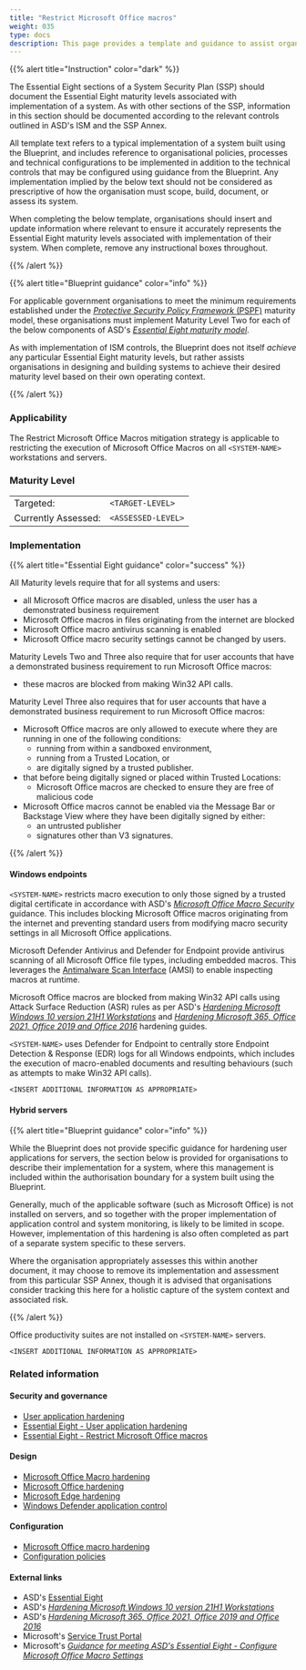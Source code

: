```yaml
---
title: "Restrict Microsoft Office macros"
weight: 035
type: docs
description: This page provides a template and guidance to assist organisations in documenting their approach to restricting Microsoft Office macros, as per the Essential Eight maturity model, associated with their system(s) built on ASD's Blueprint for Secure Cloud.
---
```


{{% alert title="Instruction" color="dark" %}}

The Essential Eight sections of a System Security Plan (SSP) should document the Essential Eight maturity levels associated with implementation of a system. As with other sections of the SSP, information in this section should be documented according to the relevant controls outlined in ASD's ISM and the SSP Annex.

All template text refers to a typical implementation of a system built using the Blueprint, and includes reference to organisational policies, processes and technical configurations to be implemented in addition to the technical controls that may be configured using guidance from the Blueprint. Any implementation implied by the below text should not be considered as prescriptive of how the organisation must scope, build, document, or assess its system.

When completing the below template, organisations should insert and update information where relevant to ensure it accurately represents the Essential Eight maturity levels associated with implementation of their system. When complete, remove any instructional boxes throughout.

{{% /alert %}}

{{% alert title="Blueprint guidance" color="info" %}}

For applicable government organisations to meet the minimum requirements established under the [_Protective Security Policy Framework_ (PSPF)](https://www.protectivesecurity.gov.au) maturity model, these organisations must implement Maturity Level Two for each of the below components of ASD's [_Essential Eight maturity model_](https://www.cyber.gov.au/resources-business-and-government/essential-cyber-security/essential-eight).

As with implementation of ISM controls, the Blueprint does not itself _achieve_ any particular Essential Eight maturity levels, but rather assists organisations in designing and building systems to achieve their desired maturity level based on their own operating context.

{{% /alert %}}

### Applicability

The Restrict Microsoft Office Macros mitigation strategy is applicable to restricting the execution of Microsoft Office Macros on all `<SYSTEM-NAME>` workstations and servers.

### Maturity Level

|                     |                    |
| :------------------ | ------------------ |
| Targeted:           | `<TARGET-LEVEL>`   |
| Currently Assessed: | `<ASSESSED-LEVEL>` |

### Implementation

{{% alert title="Essential Eight guidance" color="success" %}}

All Maturity levels require that for all systems and users:

- all Microsoft Office macros are disabled, unless the user has a demonstrated business requirement
- Microsoft Office macros in files originating from the internet are blocked
- Microsoft Office macro antivirus scanning is enabled
- Microsoft Office macro security settings cannot be changed by users.

Maturity Levels Two and Three also require that for user accounts that have a demonstrated business requirement to run Microsoft Office macros:

- these macros are blocked from making Win32 API calls.

Maturity Level Three also requires that for user accounts that have a demonstrated business requirement to run Microsoft Office macros:

- Microsoft Office macros are only allowed to execute where they are running in one of the following conditions:
  - running from within a sandboxed environment,
  - running from a Trusted Location, or
  - are digitally signed by a trusted publisher.
- that before being digitally signed or placed within Trusted Locations:
  - Microsoft Office macros are checked to ensure they are free of malicious code
- Microsoft Office macros cannot be enabled via the Message Bar or Backstage View where they have been digitally signed by either:
  - an untrusted publisher
  - signatures other than V3 signatures.

{{% /alert %}}

#### Windows endpoints

`<SYSTEM-NAME>` restricts macro execution to only those signed by a trusted digital certificate in accordance with ASD's [_Microsoft Office Macro Security_](https://www.cyber.gov.au/resources-business-and-government/maintaining-devices-and-systems/system-hardening-and-administration/system-hardening/restricting-microsoft-office-macros) guidance. This includes blocking Microsoft Office macros originating from the internet and preventing standard users from modifying macro security settings in all Microsoft Office applications.

Microsoft Defender Antivirus and Defender for Endpoint provide antivirus scanning of all Microsoft Office file types, including embedded macros. This leverages the [Antimalware Scan Interface](https://www.microsoft.com/security/blog/2018/09/12/office-vba-amsi-parting-the-veil-on-malicious-macros) (AMSI) to enable inspecting macros at runtime.

Microsoft Office macros are blocked from making Win32 API calls using Attack Surface Reduction (ASR) rules as per ASD's [_Hardening Microsoft Windows 10 version 21H1 Workstations_](https://www.cyber.gov.au/resources-business-and-government/maintaining-devices-and-systems/system-hardening-and-administration/system-hardening/hardening-microsoft-windows-10-version-21h1-workstations) and [_Hardening Microsoft 365, Office 2021, Office 2019 and Office 2016_](https://www.cyber.gov.au/resources-business-and-government/maintaining-devices-and-systems/system-hardening-and-administration/system-hardening/hardening-microsoft-365-office-2021-office-2019-and-office-2016) hardening guides.

`<SYSTEM-NAME>` uses Defender for Endpoint to centrally store Endpoint Detection & Response (EDR) logs for all Windows endpoints, which includes the execution of macro-enabled documents and resulting behaviours (such as attempts to make Win32 API calls).

`<INSERT ADDITIONAL INFORMATION AS APPROPRIATE>`

#### Hybrid servers

{{% alert title="Blueprint guidance" color="info" %}}

While the Blueprint does not provide specific guidance for hardening user applications for servers, the section below is provided for organisations to describe their implementation for a system, where this management is included within the authorisation boundary for a system built using the Blueprint.

Generally, much of the applicable software (such as Microsoft Office) is not installed on servers, and so together with the proper implementation of application control and system monitoring, is likely to be limited in scope. However, implementation of this hardening is also often completed as part of a separate system specific to these servers.

Where the organisation appropriately assesses this within another document, it may choose to remove its implementation and assessment from this particular SSP Annex, though it is advised that organisations consider tracking this here for a holistic capture of the system context and associated risk.

{{% /alert %}}

Office productivity suites are not installed on `<SYSTEM-NAME>` servers.

`<INSERT ADDITIONAL INFORMATION AS APPROPRIATE>`

### Related information

#### Security and governance

- [User application hardening](/security-and-governance/system-security-plan/system-hardening-user-apps)
- [Essential Eight - User application hardening](/security-and-governance/essential-eight/user-application-hardening)
- [Essential Eight - Restrict Microsoft Office macros](/security-and-governance/essential-eight/restrict-microsoft-office-macros)

#### Design

- [Microsoft Office Macro hardening](/design/endpoints/windows/security/microsoft-office-macro-hardening)
- [Microsoft Office hardening](/design/endpoints/windows/security/microsoft-office-hardening)
- [Microsoft Edge hardening](/design/endpoints/windows/security/edge-hardening)
- [Windows Defender application control](/design/endpoints/windows/security/windows-defender-application-control)

#### Configuration

- [Microsoft Office macro hardening](/configuration/intune/devices/scripts/officemacrohardening-preventactivationofole)
- [Configuration policies](/configuration/intune/devices/configuration-policies)

#### External links

- ASD's [Essential Eight](https://www.cyber.gov.au/resources-business-and-government/essential-cyber-security/essential-eight)
- ASD's [_Hardening Microsoft Windows 10 version 21H1 Workstations_](https://www.cyber.gov.au/resources-business-and-government/maintaining-devices-and-systems/system-hardening-and-administration/system-hardening/hardening-microsoft-windows-10-version-21h1-workstations)
- ASD's [_Hardening Microsoft 365, Office 2021, Office 2019 and Office 2016_](https://www.cyber.gov.au/resources-business-and-government/maintaining-devices-and-systems/system-hardening-and-administration/system-hardening/hardening-microsoft-365-office-2021-office-2019-and-office-2016)
- Microsoft's [Service Trust Portal](https://servicetrust.microsoft.com)
- Microsoft's [_Guidance for meeting ASD's Essential Eight - Configure Microsoft Office Macro Settings_](https://learn.microsoft.com/compliance/anz/e8-macro)
